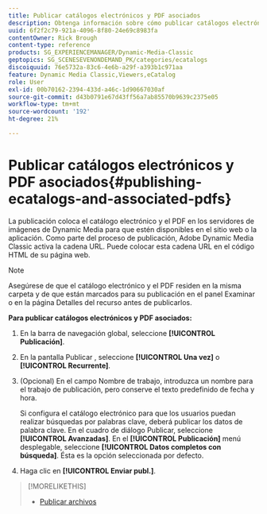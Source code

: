 ```yaml
---
title: Publicar catálogos electrónicos y PDF asociados
description: Obtenga información sobre cómo publicar catálogos electrónicos y PDF asociados desde Adobe Dynamic Media Classic.
uuid: 6f2f2c79-921a-4096-8f80-24e69c8983fa
contentOwner: Rick Brough
content-type: reference
products: SG_EXPERIENCEMANAGER/Dynamic-Media-Classic
geptopics: SG_SCENESEVENONDEMAND_PK/categories/ecatalogs
discoiquuid: 76e5732a-83c6-4e6b-a29f-a393b1c971aa
feature: Dynamic Media Classic,Viewers,eCatalog
role: User
exl-id: 00b70162-2394-433d-a46c-1d90667030af
source-git-commit: d43b0791e67d43ff56a7ab85570b9639c2375e05
workflow-type: tm+mt
source-wordcount: '192'
ht-degree: 21%

---
```


# Publicar catálogos electrónicos y PDF asociados{#publishing-ecatalogs-and-associated-pdfs}

La publicación coloca el catálogo electrónico y el PDF en los servidores de imágenes de Dynamic Media para que estén disponibles en el sitio web o la aplicación. Como parte del proceso de publicación, Adobe Dynamic Media Classic activa la cadena URL. Puede colocar esta cadena URL en el código HTML de su página web.

>[!NOTE]
>
>Asegúrese de que el catálogo electrónico y el PDF residen en la misma carpeta y de que están marcados para su publicación en el panel Examinar o en la página Detalles del recurso antes de publicarlos.

**Para publicar catálogos electrónicos y PDF asociados:**

1. En la barra de navegación global, seleccione **[!UICONTROL Publicación]**.
1. En la pantalla Publicar , seleccione **[!UICONTROL Una vez]** o **[!UICONTROL Recurrente]**.
1. (Opcional) En el campo Nombre de trabajo, introduzca un nombre para el trabajo de publicación, pero conserve el texto predefinido de fecha y hora.

   Si configura el catálogo electrónico para que los usuarios puedan realizar búsquedas por palabras clave, deberá publicar los datos de palabra clave. En el cuadro de diálogo Publicar, seleccione **[!UICONTROL Avanzadas]**. En el **[!UICONTROL Publicación]** menú desplegable, seleccione **[!UICONTROL Datos completos con búsqueda]**. Ésta es la opción seleccionada por defecto.

1. Haga clic en **[!UICONTROL Enviar publ.]**.

>[!MORELIKETHIS]
>
>* [Publicar archivos](publishing-files.md)


